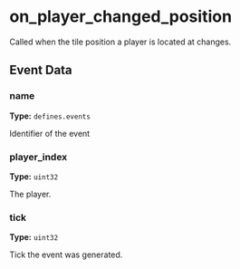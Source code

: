 # on_player_changed_position

Called when the tile position a player is located at changes.

## Event Data

### name

**Type:** `defines.events`

Identifier of the event

### player_index

**Type:** `uint32`

The player.

### tick

**Type:** `uint32`

Tick the event was generated.

